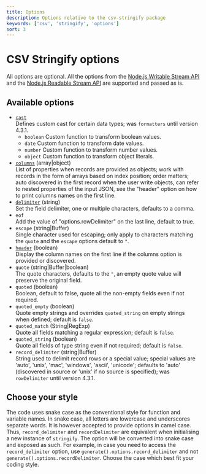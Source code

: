 ```yaml
---
title: Options
description: Options relative to the csv-stringify package
keywords: ['csv', 'stringify', 'options']
sort: 3
---
```


# CSV Stringify options

All options are optional. All the options from the [Node.js Writable Stream API](https://nodejs.org/api/stream.html#stream_constructor_new_stream_writable_options) and the [Node.js Readable Stream API](https://nodejs.org/api/stream.html#stream_new_stream_readable_options) are supported and passed as is.

## Available options

* [`cast`](/stringify/options/cast/)   
  Defines custom cast for certain data types; was `formatters` until version 4.3.1.
  * `boolean`
    Custom function to transform boolean values.
  * `date`
    Custom function to transform date values.
  * `number`
    Custom function to transform number values.
  * `object`
    Custom function to transform object literals.
* [`columns`](/stringify/options/columns/) (array|object)   
  List of properties when records are provided as objects; work with records in the form of arrays based on index position; order matters; auto discovered in the first record when the user write objects, can refer to nested properties of the input JSON, see the "header" option on how to print columns names on the first line.
* [`delimiter`](/stringify/options/delimiter/) (string)   
  Set the field delimiter, one or multiple characters, defaults to a comma.   
* `eof`   
  Add the value of "options.rowDelimiter" on the last line, default to true.   
* `escape` (string|Buffer)   
  Single character used for escaping; only apply to characters matching the `quote` and the `escape` options default to `"`.   
* [`header`](/stringify/options/header) (boolean)   
  Display the column names on the first line if the columns option is provided or discovered.   
* `quote` (string|Buffer|boolean)   
  The quote characters, defaults to the `"`, an empty quote value will preserve the original field.   
* `quoted` (boolean)   
  Boolean, default to false, quote all the non-empty fields even if not required.
* `quoted_empty` (boolean)   
  Quote empty strings and overrides `quoted_string` on empty strings when defined; default is `false`.
* `quoted_match` (String|RegExp)   
  Quote all fields matching a regular expression; default is `false`.
* `quoted_string` (boolean)   
  Quote all fields of type string even if not required; default is `false`.
* `record_delimiter` (string|Buffer)   
  String used to delimit record rows or a special value; special values are 'auto', 'unix', 'mac', 'windows', 'ascii', 'unicode'; defaults to 'auto' (discovered in source or 'unix' if no source is specified); was `rowDelimiter` until version 4.3.1.
  
## Choose your style

The code uses snake case as the conventional style for function and variable names. In snake case, all letters are lowercase and underscores separate words. It is however accepted to provide options in camel case. Thus, `record_delimiter` and `recordDelimiter` are equivalent when initialising a new instance of `stringify`. The option will be converted into snake case and exposed as such. For example, in case you need to access the `record_delimiter` option, use `generate().options.record_delimiter` and not `generate().options.recordDelimiter`. Choose the case which best fit your coding style.
